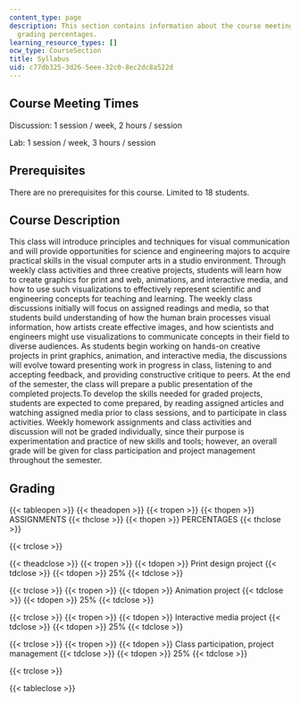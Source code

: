 ```yaml
---
content_type: page
description: This section contains information about the course meeting times and
  grading percentages.
learning_resource_types: []
ocw_type: CourseSection
title: Syllabus
uid: c77db325-3d26-5eee-32c0-8ec2dc8a522d
---
```


Course Meeting Times
--------------------

Discussion: 1 session / week, 2 hours / session

Lab: 1 session / week, 3 hours / session

Prerequisites
-------------

There are no prerequisites for this course. Limited to 18 students.

Course Description
------------------

This class will introduce principles and techniques for visual communication and will provide opportunities for science and engineering majors to acquire practical skills in the visual computer arts in a studio environment. Through weekly class activities and three creative projects, students will learn how to create graphics for print and web, animations, and interactive media, and how to use such visualizations to effectively represent scientific and engineering concepts for teaching and learning. The weekly class discussions initially will focus on assigned readings and media, so that students build understanding of how the human brain processes visual information, how artists create effective images, and how scientists and engineers might use visualizations to communicate concepts in their field to diverse audiences. As students begin working on hands-on creative projects in print graphics, animation, and interactive media, the discussions will evolve toward presenting work in progress in class, listening to and accepting feedback, and providing constructive critique to peers. At the end of the semester, the class will prepare a public presentation of the completed projects.To develop the skills needed for graded projects, students are expected to come prepared, by reading assigned articles and watching assigned media prior to class sessions, and to participate in class activities. Weekly homework assignments and class activities and discussion will not be graded individually, since their purpose is experimentation and practice of new skills and tools; however, an overall grade will be given for class participation and project management throughout the semester.

Grading
-------

{{< tableopen >}}
{{< theadopen >}}
{{< tropen >}}
{{< thopen >}}
ASSIGNMENTS
{{< thclose >}}
{{< thopen >}}
PERCENTAGES
{{< thclose >}}

{{< trclose >}}

{{< theadclose >}}
{{< tropen >}}
{{< tdopen >}}
Print design project
{{< tdclose >}}
{{< tdopen >}}
25%
{{< tdclose >}}

{{< trclose >}}
{{< tropen >}}
{{< tdopen >}}
Animation project
{{< tdclose >}}
{{< tdopen >}}
25%
{{< tdclose >}}

{{< trclose >}}
{{< tropen >}}
{{< tdopen >}}
Interactive media project
{{< tdclose >}}
{{< tdopen >}}
25%
{{< tdclose >}}

{{< trclose >}}
{{< tropen >}}
{{< tdopen >}}
Class participation, project management
{{< tdclose >}}
{{< tdopen >}}
25%
{{< tdclose >}}

{{< trclose >}}

{{< tableclose >}}